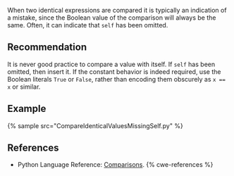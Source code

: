 When two identical expressions are compared it is typically an indication of a mistake, since the Boolean value of the comparison will always be the same. Often, it can indicate that `self` has been omitted.


## Recommendation
It is never good practice to compare a value with itself. If `self` has been omitted, then insert it. If the constant behavior is indeed required, use the Boolean literals `True` or `False`, rather than encoding them obscurely as `x == x` or similar.


## Example
{% sample src="CompareIdenticalValuesMissingSelf.py" %}

## References
* Python Language Reference: [Comparisons](http://docs.python.org/2/reference/expressions.html#not-in).
{% cwe-references %}
